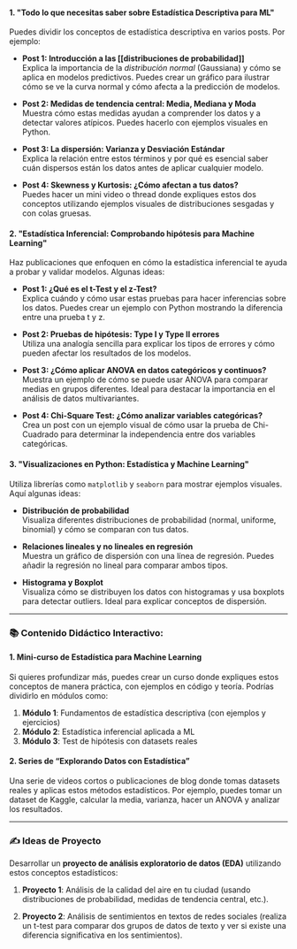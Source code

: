 


#### 1. **"Todo lo que necesitas saber sobre Estadística Descriptiva para ML"**

Puedes dividir los conceptos de estadística descriptiva en varios posts. Por ejemplo:

- **Post 1: Introducción a las [[distribuciones de probabilidad]]**  
    Explica la importancia de la _distribución normal_ (Gaussiana) y cómo se aplica en modelos predictivos. Puedes crear un gráfico para ilustrar cómo se ve la curva normal y cómo afecta a la predicción de modelos.
    
- **Post 2: Medidas de tendencia central: Media, Mediana y Moda**  
    Muestra cómo estas medidas ayudan a comprender los datos y a detectar valores atípicos. Puedes hacerlo con ejemplos visuales en Python.
    
- **Post 3: La dispersión: Varianza y Desviación Estándar**  
    Explica la relación entre estos términos y por qué es esencial saber cuán dispersos están los datos antes de aplicar cualquier modelo.
    
- **Post 4: Skewness y Kurtosis: ¿Cómo afectan a tus datos?**  
    Puedes hacer un mini video o thread donde expliques estos dos conceptos utilizando ejemplos visuales de distribuciones sesgadas y con colas gruesas.
    

#### 2. **"Estadística Inferencial: Comprobando hipótesis para Machine Learning"**

Haz publicaciones que enfoquen en cómo la estadística inferencial te ayuda a probar y validar modelos. Algunas ideas:

- **Post 1: ¿Qué es el t-Test y el z-Test?**  
    Explica cuándo y cómo usar estas pruebas para hacer inferencias sobre los datos. Puedes crear un ejemplo con Python mostrando la diferencia entre una prueba t y z.
    
- **Post 2: Pruebas de hipótesis: Type I y Type II errores**  
    Utiliza una analogía sencilla para explicar los tipos de errores y cómo pueden afectar los resultados de los modelos.
    
- **Post 3: ¿Cómo aplicar ANOVA en datos categóricos y continuos?**  
    Muestra un ejemplo de cómo se puede usar ANOVA para comparar medias en grupos diferentes. Ideal para destacar la importancia en el análisis de datos multivariantes.
    
- **Post 4: Chi-Square Test: ¿Cómo analizar variables categóricas?**  
    Crea un post con un ejemplo visual de cómo usar la prueba de Chi-Cuadrado para determinar la independencia entre dos variables categóricas.
    

#### 3. **"Visualizaciones en Python: Estadística y Machine Learning"**

Utiliza librerías como `matplotlib` y `seaborn` para mostrar ejemplos visuales. Aquí algunas ideas:

- **Distribución de probabilidad**  
    Visualiza diferentes distribuciones de probabilidad (normal, uniforme, binomial) y cómo se comparan con tus datos.
    
- **Relaciones lineales y no lineales en regresión**  
    Muestra un gráfico de dispersión con una línea de regresión. Puedes añadir la regresión no lineal para comparar ambos tipos.
    
- **Histograma y Boxplot**  
    Visualiza cómo se distribuyen los datos con histogramas y usa boxplots para detectar outliers. Ideal para explicar conceptos de dispersión.
    

---

### 📚 **Contenido Didáctico Interactivo:**

#### 1. **Mini-curso de Estadística para Machine Learning**

Si quieres profundizar más, puedes crear un curso donde expliques estos conceptos de manera práctica, con ejemplos en código y teoría. Podrías dividirlo en módulos como:

1. **Módulo 1**: Fundamentos de estadística descriptiva (con ejemplos y ejercicios)
2. **Módulo 2**: Estadística inferencial aplicada a ML
3. **Módulo 3**: Test de hipótesis con datasets reales
    
#### 2. **Series de “Explorando Datos con Estadística”**

Una serie de videos cortos o publicaciones de blog donde tomas datasets reales y aplicas estos métodos estadísticos. Por ejemplo, puedes tomar un dataset de Kaggle, calcular la media, varianza, hacer un ANOVA y analizar los resultados.

---

### ✍️ **Ideas de Proyecto**

Desarrollar un **proyecto de análisis exploratorio de datos (EDA)** utilizando estos conceptos estadísticos:

1. **Proyecto 1**: Análisis de la calidad del aire en tu ciudad (usando distribuciones de probabilidad, medidas de tendencia central, etc.).
    
2. **Proyecto 2**: Análisis de sentimientos en textos de redes sociales (realiza un t-test para comparar dos grupos de datos de texto y ver si existe una diferencia significativa en los sentimientos).
    
